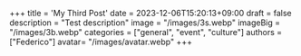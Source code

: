 +++
title = 'My Third Post'
date = 2023-12-06T15:20:13+09:00
draft = false
description = "Test description"
image = "/images/3s.webp"
imageBig = "/images/3b.webp"
categories = ["general", "event", "culture"]
authors = ["Federico"]
avatar= "/images/avatar.webp"
+++

